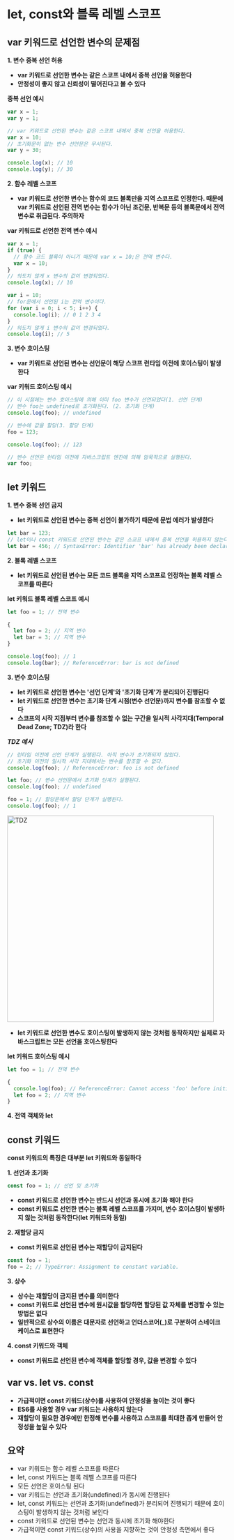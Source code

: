 # let, const와 블록 레벨 스코프

## var 키워드로 선언한 변수의 문제점

**1. 변수 중복 선언 허용**

- **var 키워드로 선언한 변수는 같은 스코프 내에서 중복 선언을 허용한다**
- **안정성이 좋지 않고 신뢰성이 떨어진다고 볼 수 있다**

**중복 선언 예시**

```js
var x = 1;
var y = 1;

// var 키워드로 선언된 변수는 같은 스코프 내에서 중복 선언을 허용한다.
var x = 10;
// 초기화문이 없는 변수 선언문은 무시된다.
var y = 30;

console.log(x); // 10
console.log(y); // 30
```

**2. 함수 레벨 스코프**

- **var 키워드로 선언한 변수는 함수의 코드 블록만을 지역 스코프로 인정한다. 때문에 var 키워드로 선언된 전역 변수는 함수가 아닌 조건문, 반복문 등의 블록문에서 전역 변수로 취급된다. 주의하자**

**var 키워드로 선언한 전역 변수 예시**

```js
var x = 1;
if (true) {
  // 함수 코드 블록이 아니기 때문에 var x = 10;은 전역 변수다. 
  var x = 10;
}
// 의도치 않게 x 변수의 값이 변경되었다.
console.log(x); // 10

var i = 10;
// for문에서 선언된 i는 전역 변수이다.
for (var i = 0; i < 5; i++) {
  console.log(i); // 0 1 2 3 4
}
// 의도치 않게 i 변수의 값이 변경되었다.
console.log(i); // 5
```

**3. 변수 호이스팅**

- **var 키워드로 선언된 변수는 선언문이 해당 스코프 런타임 이전에 호이스팅이 발생한다**

**var 키워드 호이스팅 예시**

```js
// 이 시점에는 변수 호이스팅에 의해 이미 foo 변수가 선언되었다(1. 선언 단계)
// 변수 foo는 undefined로 초기화된다. (2. 초기화 단계)
console.log(foo); // undefined

// 변수에 값을 할당(3. 할당 단계)
foo = 123;

console.log(foo); // 123

// 변수 선언은 런타임 이전에 자바스크립트 엔진에 의해 암묵적으로 실행된다.
var foo;
```

## let 키워드

**1. 변수 중복 선언 금지**

- **let 키워드로 선언된 변수는 중복 선언이 불가하기 때문에 문법 에러가 발생한다**

```js
let bar = 123;
// let이나 const 키워드로 선언된 변수는 같은 스코프 내에서 중복 선언을 허용하지 않는다.
let bar = 456; // SyntaxError: Identifier 'bar' has already been declared
```

**2. 블록 레벨 스코프**

- **let 키워드로 선언된 변수는 모든 코드 블록을 지역 스코프로 인정하는 블록 레벨 스코프를 따른다**

**let 키워드 블록 레벨 스코프 예시**

```js
let foo = 1; // 전역 변수

{
  let foo = 2; // 지역 변수
  let bar = 3; // 지역 변수
}

console.log(foo); // 1
console.log(bar); // ReferenceError: bar is not defined
```

**3. 변수 호이스팅**

- **let 키워드로 선언한 변수는 '선언 단계'와 '초기화 단계'가 분리되어 진행된다**
- **let 키워드로 선언한 변수는 초기화 단계 시점(변수 선언문)까지 변수를 참조할 수 없다**
- **스코프의 시작 지점부터 변수를 참조할 수 없는 구간을 일시적 사각지대(Temporal Dead Zone; TDZ)라 한다**

***TDZ 예시***

```js
// 런타임 이전에 선언 단계가 실행된다. 아직 변수가 초기화되지 않았다.
// 초기화 이전의 일시적 사각 지대에서는 변수를 참조할 수 없다.
console.log(foo); // ReferenceError: foo is not defined

let foo; // 변수 선언문에서 초기화 단계가 실행된다.
console.log(foo); // undefined

foo = 1; // 할당문에서 할당 단계가 실행된다.
console.log(foo); // 1
```

<img width="474" alt="TDZ" src="https://user-images.githubusercontent.com/67866773/91535936-e3fdbf80-e94e-11ea-9c59-14e6e91162fa.png">

- **let 키워드로 선언한 변수도 호이스팅이 발생하지 않는 것처럼 동작하지만 실제로 자바스크립트는 모든 선언을 호이스팅한다**

**let 키워드 호이스팅 예시**

```js
let foo = 1; // 전역 변수

{
  console.log(foo); // ReferenceError: Cannot access 'foo' before initialization
  let foo = 2; // 지역 변수
}
```

**4. 전역 객체와 let**

## const 키워드

**const 키워드의 특징은 대부분 let 키워드와 동일하다**

**1. 선언과 초기화**

```js
const foo = 1; // 선언 및 초기화
```

- **const 키워드로 선언한 변수는 반드시 선언과 동시에 초기화 해야 한다**
- **const 키워드로 선언한 변수는 블록 레벨 스코프를 가지며, 변수 호이스팅이 발생하지 않는 것처럼 동작한다(let 키워드와 동일)**

**2. 재할당 금지**

- **const 키워드로 선언된 변수는 재할당이 금지된다**

```js
const foo = 1;
foo = 2; // TypeError: Assignment to constant variable.
```

**3. 상수**

- **상수는 재할당이 금지된 변수를 의미한다**
- **const 키워드로 선언된 변수에 원시값을 할당하면 할당된 값 자체를 변경할 수 있는 방법은 없다**
- **일반적으로 상수의 이름은 대문자로 선언하고 언더스코어(_)로 구분하여 스네이크 케이스로 표현한다**

**4. const 키워드와 객체**

- **const 키워드로 선언된 변수에 객체를 할당할 경우, 값을 변경할 수 있다**

## var vs. let vs. const

- **가급적이면 const 키워드(상수)를 사용하여 안정성을 높이는 것이 좋다**
- **ES6를 사용할 경우 var 키워드는 사용하지 않는다**
- **재할당이 필요한 경우에만 한정해 변수를 사용하고 스코프를 최대한 좁게 만들어 안정성을 높일 수 있다**

## 요약

- var 키워드는 함수 레벨 스코프를 따른다
- let, const 키워드는 블록 레벨 스코프를 따른다
- 모든 선언은 호이스팅 된다
- var 키워드는 선언과 초기화(undefined)가 동시에 진행된다
- let, const 키워드는 선언과 초기화(undefined)가 분리되어 진행되기 때문에 호이스팅이 발생하지 않는 것처럼 보인다
- const 키워드로 선언된 변수는 선언과 동시에 초기화 해야한다
- 가급적이면 const 키워드(상수)의 사용을 지향하는 것이 안정성 측면에서 좋다



